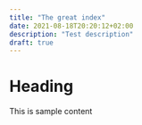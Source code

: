 ```yaml
---
title: "The great index"
date: 2021-08-18T20:20:12+02:00
description: "Test description"
draft: true
---
```


# Heading
This is sample content